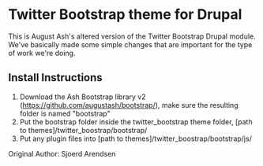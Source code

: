 # Twitter Bootstrap theme for Drupal

This is August Ash's altered version of the Twitter Bootstrap Drupal module. We've basically made some simple changes that are important for the type of work we're doing.

## Install Instructions

1. Download the Ash Bootstrap library v2 (https://github.com/augustash/bootstrap/), make sure the resulting folder is named "bootstrap"
2. Put the bootstrap folder inside the twitter_bootstrap theme folder, [path to themes]/twitter_boostrap/bootstrap/
3. Put any plugin files into [path to themes]/twitter_boostrap/bootstrap/js/

Original Author: Sjoerd Arendsen
